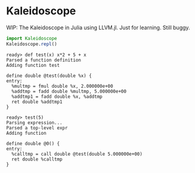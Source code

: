 # Kaleidoscope

WIP: The Kaleidoscope in Julia using LLVM.jl. Just for learning. Still buggy.

```jl
import Kaleidoscope
Kaleidoscope.repl()
```

```
ready> def test(x) x*2 + 5 + x
Parsed a function definition
Adding function test

define double @test(double %x) {
entry:
  %multmp = fmul double %x, 2.000000e+00
  %addtmp = fadd double %multmp, 5.000000e+00
  %addtmp1 = fadd double %x, %addtmp
  ret double %addtmp1
}

ready> test(5)
Parsing expression...
Parsed a top-level expr
Adding function

define double @0() {
entry:
  %calltmp = call double @test(double 5.000000e+00)
  ret double %calltmp
}
```